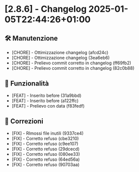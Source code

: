 # [2.8.6] - Changelog 2025-01-05T22:44:26+01:00

## 🛠️ Manutenzione
- [CHORE] - Ottimizzazione changelog (afcd24c)
- [CHORE] - Ottimizzazione changelog (3ea6eb6)
- [CHORE] - Prelievo commit corretto in changelog (ff69fb2)
- [CHORE] - Prelievo commit corretto in changelog (82c0b88)

## 🎉 Funzionalità
- [FEAT] - Inserito before (31a9bbd)
- [FEAT] - Inserito before (a122ffc)
- [FEAT] - Prelievo con data (f83fedf)

## 🐛 Correzioni
- [FIX] - RImossi file inutili (9337ce4)
- [FIX] - Corretto refuso (cbe3210)
- [FIX] - Corretto refuso (c9ee107)
- [FIX] - Corretto refuso (29dcecd)
- [FIX] - Corretto refuso (080ee33)
- [FIX] - Corretto refuso (64ed56a)
- [FIX] - Corretto refuso (90703aa)

